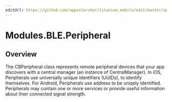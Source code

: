 ```yaml
---
editUrl: https://github.com/appcelerator/titanium_mobile/edit/master/apidoc/Peripheral.yml
---
```

# Modules.BLE.Peripheral

<TypeHeader/>

## Overview

The CBPeripheral class represents remote peripheral devices that your app discovers with a central manager (an instance of CentralManager).
In iOS, Peripherals use universally unique identifiers (UUIDs), to identify themselves. For Android, Peripherals use address to be uniqely identified.
Peripherals may contain one or more services or provide useful information about their connected signal strength.

<ApiDocs/>
